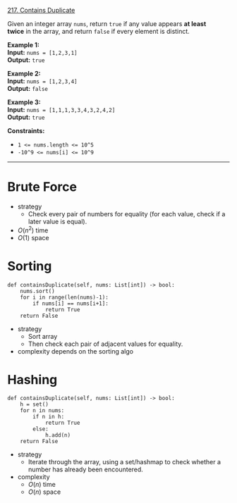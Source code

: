 [217. Contains Duplicate](https://leetcode.com/problems/contains-duplicate/)

Given an integer array `nums`, return `true` if any value appears **at least twice** in the array, and return `false` if every element is distinct.

**Example 1:**  
**Input:** `nums = [1,2,3,1]`  
**Output:** `true`  

**Example 2:**  
**Input:** `nums = [1,2,3,4]`  
**Output:** `false`  

**Example 3:**  
**Input:** `nums = [1,1,1,3,3,4,3,2,4,2]`  
**Output:** `true`  

**Constraints:**
- `1 <= nums.length <= 10^5`
- `-10^9 <= nums[i] <= 10^9`

---
# Brute Force
- strategy
	- Check every pair of numbers for equality (for each value, check if a later value is equal).
- $O(n^2)$ time
- $O(1)$ space

# Sorting
```
def containsDuplicate(self, nums: List[int]) -> bool:
    nums.sort()
    for i in range(len(nums)-1):
        if nums[i] == nums[i+1]:
            return True
    return False
```
- strategy
	- Sort array
	- Then check each pair of adjacent values for equality.
- complexity depends on the sorting algo

# Hashing
```
def containsDuplicate(self, nums: List[int]) -> bool:
    h = set()
    for n in nums:
        if n in h:
            return True
        else:
            h.add(n)
    return False
```

- strategy
	- Iterate through the array, using a set/hashmap to check whether a number has already been encountered.
- complexity
	- $O(n)$ time
	- $O(n)$ space